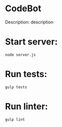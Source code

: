 CodeBot
============
Description: description

Start server:
====
	node server.js

Run tests:
====

	gulp tests

Run linter:
====

	gulp lint